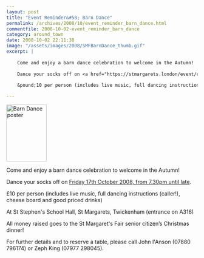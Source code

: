 ```yaml
---
layout: post
title: "Event Reminder&#58; Barn Dance"
permalink: /archives/2008/10/event_reminder_barn_dance.html
commentfile: 2008-10-02-event_reminder_barn_dance
category: around_town
date: 2008-10-02 22:11:38
image: "/assets/images/2008/SMFBarnDance_thumb.gif"
excerpt: |
    
    Come and enjoy a barn dance celebration to welcome in the Autumn!
    
    Dance your socks off on <a href="https://stmargarets.london/event/concert/200705141984">Friday 17th October 2008, from 7.30pm until late</a>
    
    &pound;10 per person (includes live music, full dancing instructions (caller!), cheese board and good priced drinks)

---
```


<a href="/assets/images/2008/SMFBarnDance.gif" title="See larger version of - Barn Dance poster"><img src="/assets/images/2008/SMFBarnDance_thumb.gif" width="106" height="150" alt="Barn Dance poster" class="photo right" /></a>

Come and enjoy a barn dance celebration to welcome in the Autumn!

Dance your socks off on [Friday 17th October 2008, from 7.30pm until late](/event/concert/200705141984).

£10 per person (includes live music, full dancing instructions (caller!), cheese board and good priced drinks)

At St Stephen's School Hall, St Margarets, Twickenham (entrance on A316)

All money raised goes to the St Margaret's Fair senior citizen’s Christmas dinner!

For further details and to reserve a table, please call John I'Anson (07880 796174) or Zeph King (07977 298045).
